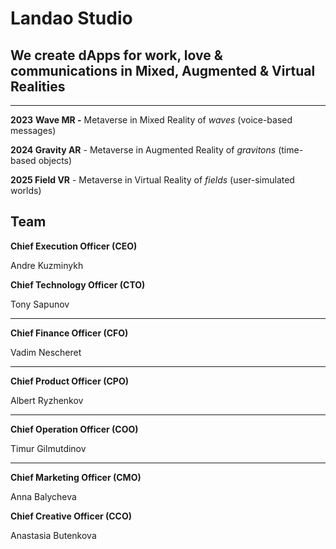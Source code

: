 # Landao Studio

## **We create dApps for work, love & communications                               in Mixed, Augmented & Virtual Realities**

****

**2023** **Wave MR -** Metaverse in Mixed Reality of _waves_ (voice-based messages)

**2024 Gravity AR** - Metaverse in Augmented Reality of _gravitons_ (time-based objects)

**2025 Field VR** - Metaverse in Virtual Reality of _fields_ (user-simulated worlds)



## Team



**Chief Execution Officer (CEO)**

Andre Kuzminykh



**Chief Technology Officer (CTO)**

Tony Sapunov

****

**Chief Finance Officer (CFO)**

Vadim Nescheret

****

**Chief Product Officer (CPO)**

Albert Ryzhenkov

****

**Chief Operation Officer (COO)**

Timur Gilmutdinov

****

**Chief Marketing Officer (CMO)**

Anna Balycheva



**Chief Creative Officer (CCO)**

Anastasia Butenkova

